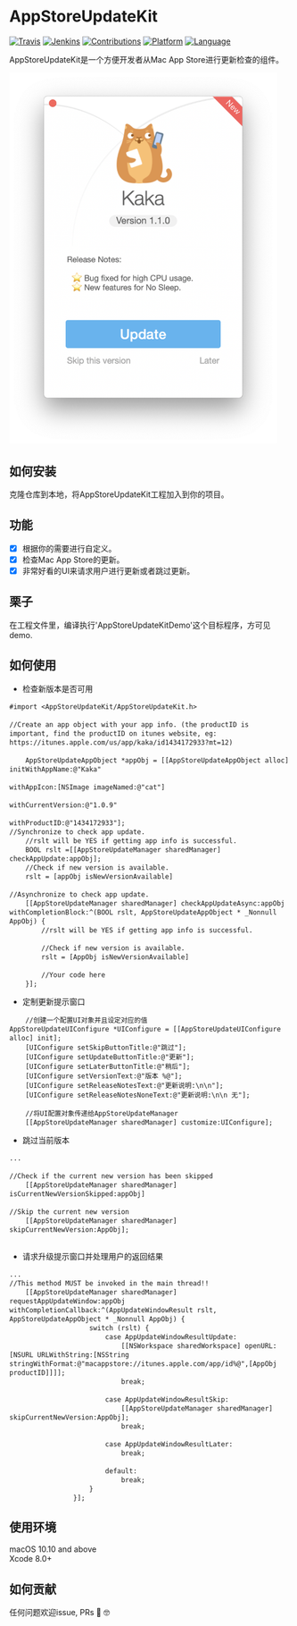 # AppStoreUpdateKit
[![Travis](https://img.shields.io/badge/build-passing-brightgreen.svg)](https://github.com/HsiangHo/AppStoreUpdateKit)
[![Jenkins](https://img.shields.io/badge/license-GPL2-red.svg)](https://github.com/HsiangHo/AppStoreUpdateKit/blob/master/LICENSE)
[![Contributions](https://img.shields.io/badge/contributions-welcome-brightgreen.svg?style=flat)](https://github.com/HsiangHo/AppStoreUpdateKit/issues)
[![Platform](https://img.shields.io/badge/platform-macOS-yellow.svg)]()
[![Language](https://img.shields.io/badge/Language-Objective--C-green.svg)]()  
  
AppStoreUpdateKit是一个方便开发者从Mac App Store进行更新检查的组件。

<img src="doc/screenshot1.png" width="480px">

## 如何安装
克隆仓库到本地，将AppStoreUpdateKit工程加入到你的项目。
  
## 功能
- [x] 根据你的需要进行自定义。
- [x] 检查Mac App Store的更新。
- [x] 非常好看的UI来请求用户进行更新或者跳过更新。

## 栗子

在工程文件里，编译执行'AppStoreUpdateKitDemo'这个目标程序，方可见demo.

## 如何使用
- 检查新版本是否可用
```
#import <AppStoreUpdateKit/AppStoreUpdateKit.h>

//Create an app object with your app info. (the productID is important, find the productID on itunes website, eg: https://itunes.apple.com/us/app/kaka/id1434172933?mt=12)

    AppStoreUpdateAppObject *appObj = [[AppStoreUpdateAppObject alloc] initWithAppName:@"Kaka"
                                                                           withAppIcon:[NSImage imageNamed:@"cat"]
                                                                    withCurrentVersion:@"1.0.9"
                                                                         withProductID:@"1434172933"];
//Synchronize to check app update.
    //rslt will be YES if getting app info is successful.
    BOOL rslt =[[AppStoreUpdateManager sharedManager] checkAppUpdate:appObj];
    //Check if new version is available.
    rslt = [appObj isNewVersionAvailable]
    
//Asynchronize to check app update.
    [[AppStoreUpdateManager sharedManager] checkAppUpdateAsync:appObj withCompletionBlock:^(BOOL rslt, AppStoreUpdateAppObject * _Nonnull AppObj) {
        //rslt will be YES if getting app info is successful.
        
        //Check if new version is available.
        rslt = [AppObj isNewVersionAvailable]
        
        //Your code here
    }];

```

- 定制更新提示窗口

```
    //创建一个配置UI对象并且设定对应的值
AppStoreUpdateUIConfigure *UIConfigure = [[AppStoreUpdateUIConfigure alloc] init];
    [UIConfigure setSkipButtonTitle:@"跳过"];
    [UIConfigure setUpdateButtonTitle:@"更新"];
    [UIConfigure setLaterButtonTitle:@"稍后"];
    [UIConfigure setVersionText:@"版本 %@"];
    [UIConfigure setReleaseNotesText:@"更新说明:\n\n"];
    [UIConfigure setReleaseNotesNoneText:@"更新说明:\n\n 无"];
    
    //将UI配置对象传递给AppStoreUpdateManager
    [[AppStoreUpdateManager sharedManager] customize:UIConfigure];
```

- 跳过当前版本
```
...

//Check if the current new version has been skipped 
    [[AppStoreUpdateManager sharedManager] isCurrentNewVersionSkipped:appObj]
    
//Skip the current new version
    [[AppStoreUpdateManager sharedManager] skipCurrentNewVersion:AppObj];
      
```

- 请求升级提示窗口并处理用户的返回结果

```
...
//This method MUST be invoked in the main thread!!
    [[AppStoreUpdateManager sharedManager] requestAppUpdateWindow:appObj withCompletionCallback:^(AppUpdateWindowResult rslt, AppStoreUpdateAppObject * _Nonnull AppObj) {
                    switch (rslt) {
                        case AppUpdateWindowResultUpdate:
                            [[NSWorkspace sharedWorkspace] openURL:[NSURL URLWithString:[NSString stringWithFormat:@"macappstore://itunes.apple.com/app/id%@",[AppObj productID]]]];
                            break;
                            
                        case AppUpdateWindowResultSkip:
                            [[AppStoreUpdateManager sharedManager] skipCurrentNewVersion:AppObj];
                            break;
                            
                        case AppUpdateWindowResultLater:
                            break;
                            
                        default:
                            break;
                    }
                }];

```

## 使用环境
macOS 10.10 and above  
Xcode 8.0+

## 如何贡献
任何问题欢迎issue, PRs 🙌 🤓
